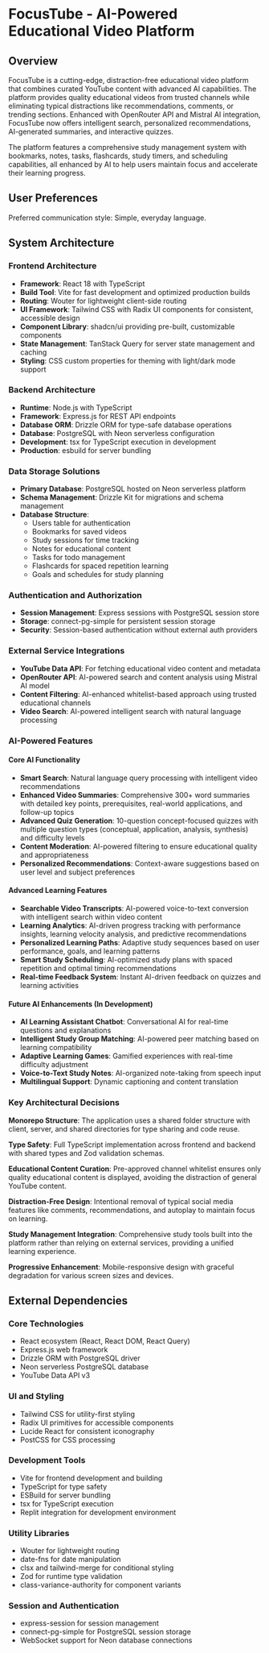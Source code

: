 # FocusTube - AI-Powered Educational Video Platform

## Overview

FocusTube is a cutting-edge, distraction-free educational video platform that combines curated YouTube content with advanced AI capabilities. The platform provides quality educational videos from trusted channels while eliminating typical distractions like recommendations, comments, or trending sections. Enhanced with OpenRouter API and Mistral AI integration, FocusTube now offers intelligent search, personalized recommendations, AI-generated summaries, and interactive quizzes.

The platform features a comprehensive study management system with bookmarks, notes, tasks, flashcards, study timers, and scheduling capabilities, all enhanced by AI to help users maintain focus and accelerate their learning progress.

## User Preferences

Preferred communication style: Simple, everyday language.

## System Architecture

### Frontend Architecture
- **Framework**: React 18 with TypeScript
- **Build Tool**: Vite for fast development and optimized production builds
- **Routing**: Wouter for lightweight client-side routing
- **UI Framework**: Tailwind CSS with Radix UI components for consistent, accessible design
- **Component Library**: shadcn/ui providing pre-built, customizable components
- **State Management**: TanStack Query for server state management and caching
- **Styling**: CSS custom properties for theming with light/dark mode support

### Backend Architecture
- **Runtime**: Node.js with TypeScript
- **Framework**: Express.js for REST API endpoints
- **Database ORM**: Drizzle ORM for type-safe database operations
- **Database**: PostgreSQL with Neon serverless configuration
- **Development**: tsx for TypeScript execution in development
- **Production**: esbuild for server bundling

### Data Storage Solutions
- **Primary Database**: PostgreSQL hosted on Neon serverless platform
- **Schema Management**: Drizzle Kit for migrations and schema management
- **Database Structure**: 
  - Users table for authentication
  - Bookmarks for saved videos
  - Study sessions for time tracking
  - Notes for educational content
  - Tasks for todo management
  - Flashcards for spaced repetition learning
  - Goals and schedules for study planning

### Authentication and Authorization
- **Session Management**: Express sessions with PostgreSQL session store
- **Storage**: connect-pg-simple for persistent session storage
- **Security**: Session-based authentication without external auth providers

### External Service Integrations
- **YouTube Data API**: For fetching educational video content and metadata
- **OpenRouter API**: AI-powered search and content analysis using Mistral AI model
- **Content Filtering**: AI-enhanced whitelist-based approach using trusted educational channels
- **Video Search**: AI-powered intelligent search with natural language processing

### AI-Powered Features

#### Core AI Functionality
- **Smart Search**: Natural language query processing with intelligent video recommendations
- **Enhanced Video Summaries**: Comprehensive 300+ word summaries with detailed key points, prerequisites, real-world applications, and follow-up topics
- **Advanced Quiz Generation**: 10-question concept-focused quizzes with multiple question types (conceptual, application, analysis, synthesis) and difficulty levels
- **Content Moderation**: AI-powered filtering to ensure educational quality and appropriateness
- **Personalized Recommendations**: Context-aware suggestions based on user level and subject preferences

#### Advanced Learning Features
- **Searchable Video Transcripts**: AI-powered voice-to-text conversion with intelligent search within video content
- **Learning Analytics**: AI-driven progress tracking with performance insights, learning velocity analysis, and predictive recommendations
- **Personalized Learning Paths**: Adaptive study sequences based on user performance, goals, and learning patterns
- **Smart Study Scheduling**: AI-optimized study plans with spaced repetition and optimal timing recommendations
- **Real-time Feedback System**: Instant AI-driven feedback on quizzes and learning activities

#### Future AI Enhancements (In Development)
- **AI Learning Assistant Chatbot**: Conversational AI for real-time questions and explanations
- **Intelligent Study Group Matching**: AI-powered peer matching based on learning compatibility
- **Adaptive Learning Games**: Gamified experiences with real-time difficulty adjustment
- **Voice-to-Text Study Notes**: AI-organized note-taking from speech input
- **Multilingual Support**: Dynamic captioning and content translation

### Key Architectural Decisions

**Monorepo Structure**: The application uses a shared folder structure with client, server, and shared directories for type sharing and code reuse.

**Type Safety**: Full TypeScript implementation across frontend and backend with shared types and Zod validation schemas.

**Educational Content Curation**: Pre-approved channel whitelist ensures only quality educational content is displayed, avoiding the distraction of general YouTube content.

**Distraction-Free Design**: Intentional removal of typical social media features like comments, recommendations, and autoplay to maintain focus on learning.

**Study Management Integration**: Comprehensive study tools built into the platform rather than relying on external services, providing a unified learning experience.

**Progressive Enhancement**: Mobile-responsive design with graceful degradation for various screen sizes and devices.

## External Dependencies

### Core Technologies
- React ecosystem (React, React DOM, React Query)
- Express.js web framework
- Drizzle ORM with PostgreSQL driver
- Neon serverless PostgreSQL database
- YouTube Data API v3

### UI and Styling
- Tailwind CSS for utility-first styling
- Radix UI primitives for accessible components
- Lucide React for consistent iconography
- PostCSS for CSS processing

### Development Tools
- Vite for frontend development and building
- TypeScript for type safety
- ESBuild for server bundling
- tsx for TypeScript execution
- Replit integration for development environment

### Utility Libraries
- Wouter for lightweight routing
- date-fns for date manipulation
- clsx and tailwind-merge for conditional styling
- Zod for runtime type validation
- class-variance-authority for component variants

### Session and Authentication
- express-session for session management
- connect-pg-simple for PostgreSQL session storage
- WebSocket support for Neon database connections